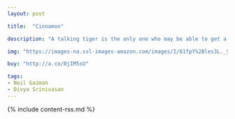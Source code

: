 ```yaml
---
layout: post

title:  "Cinnamon"

description: "A talking tiger is the only one who may be able to get a princess to speak."

img: "https://images-na.ssl-images-amazon.com/images/I/61fpY%2Bles3L._SL480_.jpg"

buy: "http://a.co/0jIM5sU"

tags:
- Neil Gaiman
- Divya Srinivasan
---
```


{% include content-rss.md %}